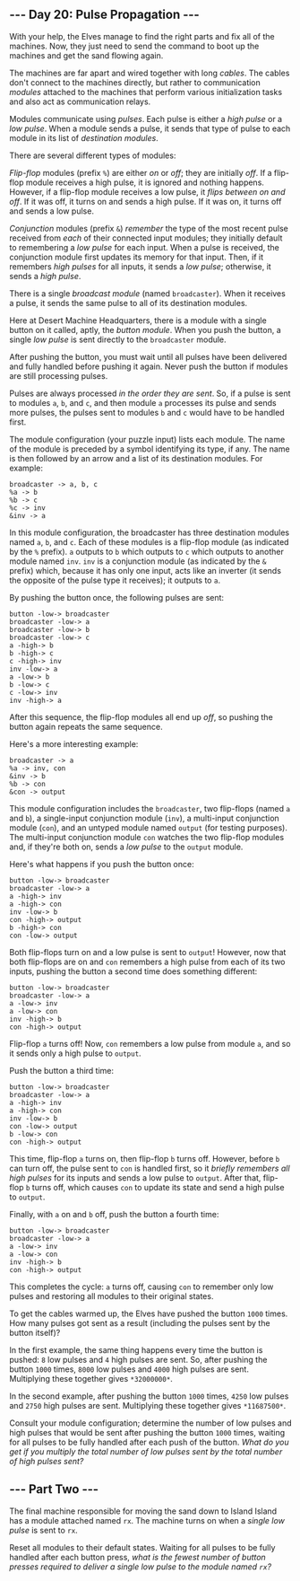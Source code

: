 --- Day 20: Pulse Propagation ---
---------------------------------

With your help, the Elves manage to find the right parts and fix all of the machines. Now, they just need to send the command to boot up the machines and get the sand flowing again.


The machines are far apart and wired together with long *cables*. The cables don't connect to the machines directly, but rather to communication *modules* attached to the machines that perform various initialization tasks and also act as communication relays.


Modules communicate using *pulses*. Each pulse is either a *high pulse* or a *low pulse*. When a module sends a pulse, it sends that type of pulse to each module in its list of *destination modules*.


There are several different types of modules:


*Flip-flop* modules (prefix `%`) are either *on* or *off*; they are initially *off*. If a flip-flop module receives a high pulse, it is ignored and nothing happens. However, if a flip-flop module receives a low pulse, it *flips between on and off*. If it was off, it turns on and sends a high pulse. If it was on, it turns off and sends a low pulse.


*Conjunction* modules (prefix `&`) *remember* the type of the most recent pulse received from *each* of their connected input modules; they initially default to remembering a *low pulse* for each input. When a pulse is received, the conjunction module first updates its memory for that input. Then, if it remembers *high pulses* for all inputs, it sends a *low pulse*; otherwise, it sends a *high pulse*.


There is a single *broadcast module* (named `broadcaster`). When it receives a pulse, it sends the same pulse to all of its destination modules.


Here at Desert Machine Headquarters, there is a module with a single button on it called, aptly, the *button module*. When you push the button, a single *low pulse* is sent directly to the `broadcaster` module.


After pushing the button, you must wait until all pulses have been delivered and fully handled before pushing it again. Never push the button if modules are still processing pulses.


Pulses are always processed *in the order they are sent*. So, if a pulse is sent to modules `a`, `b`, and `c`, and then module `a` processes its pulse and sends more pulses, the pulses sent to modules `b` and `c` would have to be handled first.


The module configuration (your puzzle input) lists each module. The name of the module is preceded by a symbol identifying its type, if any. The name is then followed by an arrow and a list of its destination modules. For example:



```
broadcaster -> a, b, c
%a -> b
%b -> c
%c -> inv
&inv -> a

```

In this module configuration, the broadcaster has three destination modules named `a`, `b`, and `c`. Each of these modules is a flip-flop module (as indicated by the `%` prefix). `a` outputs to `b` which outputs to `c` which outputs to another module named `inv`. `inv` is a conjunction module (as indicated by the `&` prefix) which, because it has only one input, acts like an inverter (it sends the opposite of the pulse type it receives); it outputs to `a`.


By pushing the button once, the following pulses are sent:



```
button -low-> broadcaster
broadcaster -low-> a
broadcaster -low-> b
broadcaster -low-> c
a -high-> b
b -high-> c
c -high-> inv
inv -low-> a
a -low-> b
b -low-> c
c -low-> inv
inv -high-> a

```

After this sequence, the flip-flop modules all end up *off*, so pushing the button again repeats the same sequence.


Here's a more interesting example:



```
broadcaster -> a
%a -> inv, con
&inv -> b
%b -> con
&con -> output

```

This module configuration includes the `broadcaster`, two flip-flops (named `a` and `b`), a single-input conjunction module (`inv`), a multi-input conjunction module (`con`), and an untyped module named `output` (for testing purposes). The multi-input conjunction module `con` watches the two flip-flop modules and, if they're both on, sends a *low pulse* to the `output` module.


Here's what happens if you push the button once:



```
button -low-> broadcaster
broadcaster -low-> a
a -high-> inv
a -high-> con
inv -low-> b
con -high-> output
b -high-> con
con -low-> output

```

Both flip-flops turn on and a low pulse is sent to `output`! However, now that both flip-flops are on and `con` remembers a high pulse from each of its two inputs, pushing the button a second time does something different:



```
button -low-> broadcaster
broadcaster -low-> a
a -low-> inv
a -low-> con
inv -high-> b
con -high-> output

```

Flip-flop `a` turns off! Now, `con` remembers a low pulse from module `a`, and so it sends only a high pulse to `output`.


Push the button a third time:



```
button -low-> broadcaster
broadcaster -low-> a
a -high-> inv
a -high-> con
inv -low-> b
con -low-> output
b -low-> con
con -high-> output

```

This time, flip-flop `a` turns on, then flip-flop `b` turns off. However, before `b` can turn off, the pulse sent to `con` is handled first, so it *briefly remembers all high pulses* for its inputs and sends a low pulse to `output`. After that, flip-flop `b` turns off, which causes `con` to update its state and send a high pulse to `output`.


Finally, with `a` on and `b` off, push the button a fourth time:



```
button -low-> broadcaster
broadcaster -low-> a
a -low-> inv
a -low-> con
inv -high-> b
con -high-> output

```

This completes the cycle: `a` turns off, causing `con` to remember only low pulses and restoring all modules to their original states.


To get the cables warmed up, the Elves have pushed the button `1000` times. How many pulses got sent as a result (including the pulses sent by the button itself)?


In the first example, the same thing happens every time the button is pushed: `8` low pulses and `4` high pulses are sent. So, after pushing the button `1000` times, `8000` low pulses and `4000` high pulses are sent. Multiplying these together gives `*32000000*`.


In the second example, after pushing the button `1000` times, `4250` low pulses and `2750` high pulses are sent. Multiplying these together gives `*11687500*`.


Consult your module configuration; determine the number of low pulses and high pulses that would be sent after pushing the button `1000` times, waiting for all pulses to be fully handled after each push of the button. *What do you get if you multiply the total number of low pulses sent by the total number of high pulses sent?*


--- Part Two ---
----------------

The final machine responsible for moving the sand down to Island Island has a module attached named `rx`. The machine turns on when a *single low pulse* is sent to `rx`.


Reset all modules to their default states. Waiting for all pulses to be fully handled after each button press, *what is the fewest number of button presses required to deliver a single low pulse to the module named `rx`?*


